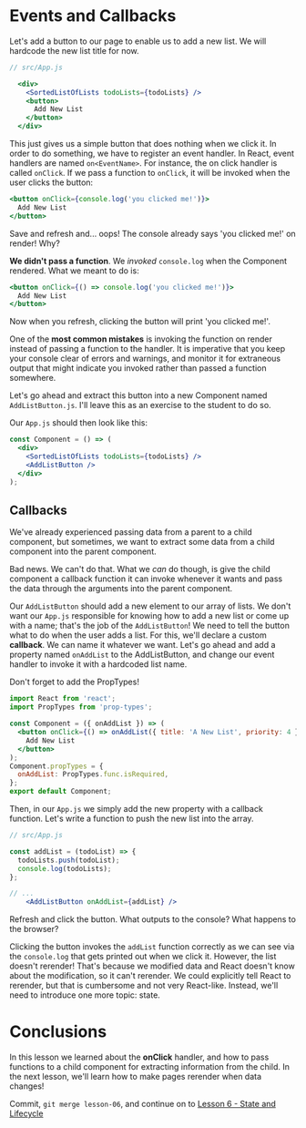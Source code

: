 # Events and Callbacks

Let's add a button to our page to enable us to add a new list. We will
hardcode the new list title for now.

```jsx
// src/App.js

  <div>
    <SortedListOfLists todoLists={todoLists} />
    <button>
      Add New List
    </button>
  </div>
```

This just gives us a simple button that does nothing when we click it. In
order to do something, we have to register an event handler. In React, event
handlers are named `on<EventName>`. For instance, the on click handler is
called `onClick`. If we pass a function to `onClick`, it will be invoked
when the user clicks the button:

```jsx
<button onClick={console.log('you clicked me!')}>
  Add New List
</button>
```

Save and refresh and... oops! The console already says 'you clicked me!'
on render! Why?

**We didn't pass a function**. We _invoked_ `console.log` when the Component
rendered. What we meant to do is:

```jsx
<button onClick={() => console.log('you clicked me!')}>
  Add New List
</button>
```

Now when you refresh, clicking the button will print 'you clicked me!'.

One of the **most common mistakes** is invoking the function on render
instead of passing a function to the handler. It is imperative that you keep
your console clear of errors and warnings, and monitor it for extraneous
output that might indicate you invoked rather than passed a function
somewhere.

Let's go ahead and extract this button into a new Component named
`AddListButton.js`. I'll leave this as an exercise to the student to do so.

Our `App.js` should then look like this:

```jsx
const Component = () => (
  <div>
    <SortedListOfLists todoLists={todoLists} />
    <AddListButton />
  </div>
);
```

## Callbacks

We've already experienced passing data from a parent to a child component,
but sometimes, we want to extract some data from a child component into the
parent component.

Bad news. We can't do that. What we _can_ do though, is give the child
component a callback function it can invoke whenever it wants and pass the
data through the arguments into the parent component.

Our `AddListButton` should add a new element to our array of lists. We don't
want our `App.js` responsible for knowing how to add a new list or come up
with a name; that's the job of the `AddListButton`! We need to tell the
button what to do when the user adds a list. For this, we'll declare a custom
**callback**. We can name it whatever we want. Let's go ahead and add a
property named `onAddList` to the AddListButton, and change our event handler
to invoke it with a hardcoded list name.

Don't forget to add the PropTypes!

```jsx
import React from 'react';
import PropTypes from 'prop-types';

const Component = ({ onAddList }) => (
  <button onClick={() => onAddList({ title: 'A New List', priority: 4 })}>
    Add New List
  </button>
);
Component.propTypes = {
  onAddList: PropTypes.func.isRequired,
};
export default Component;
```

Then, in our `App.js` we simply add the new property with a callback function.
Let's write a function to push the new list into the array.

```jsx
// src/App.js

const addList = (todoList) => {
  todoLists.push(todoList);
  console.log(todoLists);
};

// ...
    <AddListButton onAddList={addList} />
```

Refresh and click the button. What outputs to the console? What happens to
the browser?

Clicking the button invokes the `addList` function correctly as we can see
via the `console.log` that gets printed out when we click it. However, the
list doesn't rerender! That's because we modified data and React doesn't
know about the modification, so it can't rerender. We could explicitly tell
React to rerender, but that is cumbersome and not very React-like. Instead,
we'll need to introduce one more topic: state.

# Conclusions

In this lesson we learned about the **onClick** handler, and how to pass
functions to a child component for extracting information from the child. In
the next lesson, we'll learn how to make pages rerender when data changes!

Commit, `git merge lesson-06`, and continue on to [Lesson 6 - State and
Lifecycle](06_State_And_Lifecycle.md)